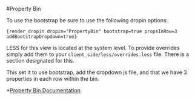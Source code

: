 #Property Bin

To use the bootstrap be sure to use the following dropin options:

	{render_dropin dropin="PropertyBin" bootstrap=true propsInRow=3 addBootstrapDropdown=true}

LESS for this view is located at the system level. To provide overrides simply add them to your `client_side/less/overrides.less` file. There is a section designated for this.

This set it to use bootstrap, add the dropdown js file, and that we have 3 properties in each row within the bin.

*[Property Bin Documentation](http://boojlabs.activewebsite.com/documentation/view/18)